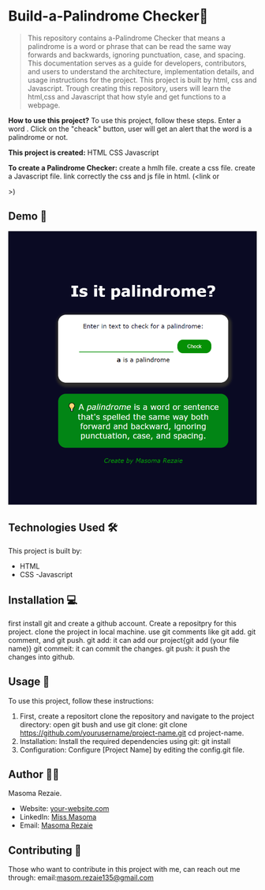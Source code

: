  # Build-a-Palindrome Checker🚀
>This repository contains a-Palindrome Checker that means a palindrome is a word or phrase that can be read the same way forwards and backwards, ignoring punctuation, case, and spacing. This documentation serves as a guide for developers, contributors, and users to understand the architecture, implementation details, and usage instructions for the project. This project is built by html, css and Javascript. Trough creating this repository, users will learn the html,css and Javascript that how style and get functions to a webpage.

**How to use this project?**
To use this project, follow these steps.
Enter  a word .
Click on the "cheack" button, user will get an alert that the  word is a palindrome or not.

**This project is created:**
HTML
CSS
Javascript

**To create a Palindrome Checker:**
create a hmlh file.
create a css file.
create a Javascript file.
link correctly the css and js file in html. (<link<link rel="stylesheet" href="./styles.css"> or <script src="./script.js"></script>
</head>>)

## Demo 📸
![Project Demo](./Capture.PNG)


## Technologies Used 🛠️
This project is built by:
- HTML
- CSS
-Javascript

## Installation 💻
first install git and create a github account.
Create a repositpry for this project.
clone the project in local machine.
use git comments like git add. git comment, and git push.
git add: it can add our project{git add (your file name)}
git commeit: it can commit the changes.
git push: it push the changes into github.

## Usage 🎯

To use this project, follow these instructions:
1. First,  create a repositort 
clone the repository and navigate to the project directory:
open git bush and use git clone: 
git clone https://github.com/yourusername/project-name.git
   cd project-name.
2. Installation: Install the required dependencies using git:
git install
3. Configuration: Configure [Project Name] by editing the config.git file.


## Author 👩‍💻

Masoma Rezaie.

- Website: [your-website.com](https://github.com/MasomRezaie/Personal-Portfolio-Page/tree/personal-portfolio-page)
- LinkedIn: [Miss Masoma](https://www.linkedin.com/in/miss-masoma-99b85522a?utm_source=share&utm_campaign=share_via&utm_content=profile&utm_medium=android_app)
- Email: [Masoma Rezaie](masom.rezaie135@gmail.com)

## Contributing 🤝

Those who want to contribute in this project with me, can reach out me through:
email:masom.rezaie135@gmail.com
